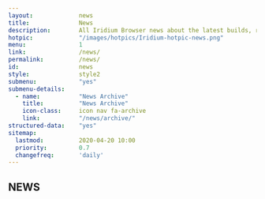 ```yaml
---	
layout:				news
title: 				News
description: 		All Iridium Browser news about the latest builds, releases, bug fixes and much more.
hotpic: 			"/images/hotpics/Iridium-hotpic-news.png"
menu:				1
link:				/news/
permalink:			/news/
id:					news
style:				style2
submenu:			"yes"
submenu-details:
  - name:			"News Archive"
    title:			"News Archive"
    icon-class:		icon nav fa-archive
    link:			"/news/archive/"
structured-data:	"yes"
sitemap:
  lastmod:			2020-04-20 10:00
  priority:			0.7
  changefreq:		'daily'
---
```

## NEWS #